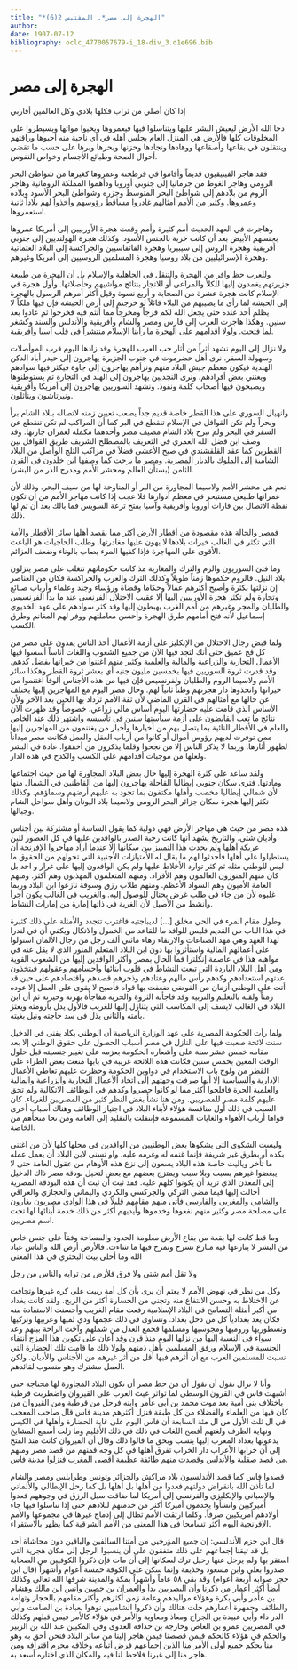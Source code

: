 ```yaml
---
title: "*الهجرة إلى مصر*. المقتبس 2(6)"
author: 
date: 1907-07-12
bibliography: oclc_4770057679-i_18-div_3.d1e696.bib
---
```




#  الهجرة إلى مصر 


 إذا كان أصلي من تراب فكلها   بلادي وكل العالمين أقاربي  

 دحا الله الأرض ليعيش البشر عليها ويتناسلوا فيها فيعمروها ويحيوا مواتها ويسيطروا على المخلوقات كلها فالأرض هي المنزل العام يجلس أهله في أي ناحية منه أحبوها وراقتهم وينتقلون في بقاعها وأصقاعها ووهادها ونجادها وحزنها وبحرها وبرها على حسب ما تقضي أحوال الصحة وطبائع الأجسام وخواص النفوس. 

 فقد هاجر الفينيقيون قديماً وأقاموا قي قرطجنة وعمروها كغيرها من شواطئ البحر الرومي وهاجر الغوط من جرمانيا إلى جنوبي أوروبا ودأهموا المملكة الرومانية وهاجر الروم من بلادهم إلى شواطئ البحر المتوسط وجزره وشواطئ البحر الأسود وبلاده وعمروها. وكثير من الأمم أمثالهم غادروا مساقط رؤوسهم وأخذوا لهم بلاداً ثانية استعمروها. 

 وهاجرت في العهد الحديث أمم كثيرة وأمم وقعت هجرة الأوربيين إلى أمريكا عمروها بجنسهم الأبيض بعد أن كانت خربة بالجنس الأسود. وكذلك هجرة الهولنديين إلى جنوبي أفريقية وهجرة الروس إلى سيبيريا وهجرة القاتقاسيين والجراكسة إلى البلاد العثمانية وهجرة الإسرائيليين من بلاد روسيا وهجرة المسلمين الروسيين إلى أمريكا وغيرهم. 

 وللعرب حظ وافر من الهجرة والتنقل في الجاهلية والإسلام بل أن الهجرة من طبيعة جزيرتهم يغمدون إليها للكلأ والمراعي أو للاتجار بنتائج مواشيهم وحأصلاتها. وأول هجرة في الإسلام كانت هجرة  عشرة  من الصحابة و  أربع  نسوة وقيل أكثر أمرهم الرسول   بالهجرة إلى الحبشة لما رأى ما يصيبهم من البلاء قائلاً لو خرجتم إلى أرض الحبشة فإن فيها ملكاً لا يظلم  أحد  عنده حتى يجعل الله لكم فرجاً ومخرجاً مما أنتم فيه فخرجوا ثم عادوا بعد سنين. وهكذا هاجرت العرب إلى فارس ومصر والشام وأفريقية والأندلس والسند وكشغر لما فتحت. ولولا أقدامهم على الهجرة ما رأينا الإسلام منتشراً في قلب آسيا وأفريقية. 

 ولا نزال إلى اليوم نشهد أثراً من أثار حب العرب للهجرة وقد زادها اليوم قرب الموأصلات وسهولة السفر. نرى أهل حضرموت في جنوب الجزيرة يهاجرون إلى حيدر أباد الدكن الهندية فيكون معظم جيش البلاد منهم ونرأهم يهاجرون إلى جاوة فيكثر فيها سوادهم ويغتني بعض أفرادهم. ونرى النجديين يهاجرون إلى الهند في التجارة ثم يستوطنوها ويصبحون فيها أصحاب كلمة ونفوذ. ونشهد السوريين يهاجرون إلى أمريكا   وأفريقية ونيرتاشون ويتأثلون. 

 وانهيال السوري على هذا القطر خاصة قديم جداً يصعب تعيين زمنه لاتصاله ببلاد الشام براً وبحراً ولم تكن القوافل في الإسلام تنقطع في البر كما أن المراكب لم تكن تنقطع عن السفر في البحر ولم تبرح بلاد الشام مصيف مصر وأحدهما مكملة لعمران جارتها. وقد وصف ابن فضل الله العمري في التعريف بالمصطلح الشريف طريق القوافل بين القطرين كما عقد القلقشندي في صبح الأعشى فضلاً في مراكب الثلج الوأصل من البلاد الشامية إلى الملوك بالديار المصرية. ومصر ما برحت كما وصفها ابن خلدون في القرن الثامن (بستأن العالم ومحشر الأمم ومدرج الذر من البشر). 

 نعم هي محشر الأمم ولاسيما المجاورة من البر أو المناوحة لها من سيف البحر. وذلك لأن عمرانها طبيعي مستبحر في معظم أدوارها فلا عجب إذا كانت مهاجر الأمم من أن تكون نقطة الاتصال بين قارات أوروبا وأفريقية وآسيا بفتح ترعة السويس فما بالك بعد أن تم لها ذلك. 

 فمصر والحالة هذه مقصودة من أقطار الأرض أكثر مما يقصد أهلها سائر الأقطار والأمة التي تكثر في الغالب خيرات بلادها لا يهون عليها مغادرتها. وطلب الحاجيات هو الباعث الأقوى على المهاجرة فإذا كفيها المرء يصاب بالوناء وضعف العزائم. 

 وما فتئ السوريون والرم والترك والمغاربة مذ كانت حكوماتهم تتغلب على مصر ينزلون بلاد النيل. فالروم حكموها زمناً طويلاً وكذلك الترك والعرب والجراكسة فكان من العناصر إن نزلتها بكثرة وأصبح أكثرهم عمالاً وحكاما وقضاة ورؤساء وجند وعلماء وأرباب صنائع وتجارة ولم تكثر هجرة الأوربيين إليها إلا عقيب الاحتلال الفرنسي عند   ما بدأ الفرنسيس والطليان والمجر وغيرهم من أمم الغرب يهبطون إليها وقد كثر سوادهم على عهد الخديوي إسماعيل لأنه فتح أمامهم طرق الهجرة وأحسن معاملتهم ووفر لهم المغانم وطرق الكسب. 

 ولما قبض رجال الاحتلال من الإنكليز على أزمة الأعمال أخذ الناس يفدون على مصر من كل فج عميق حتى أنك لتجد فيها الآن من جميع الشعوب واللغات أناساً أسسوا فيها الأعمال التجارية والزراعية والمالية والعلمية وكثير منهم اغتنوا من خيراتها بفضل كدهم. وقد   قدرت ثروة السوريين فيها بخمسين مليون جنيه أي بعشر ثروة القطر وهكذا سائر الأمم ولاسيما الروم والطليان ولفرنسيس فإن فيها من هذه الأجناس ألوفاً اغتنموا من خيراتها واتخذوها دار هجرتهم وطناً ثانياً لهم. وحال مصر اليوم مع المهاجرين إليها يختلف عن حالها مع أمثالهم في القرن الماضي لأن ثقة الأمم تزداد بها الحين بعد الآخر ولأن الأساس الذي قامت عليه حضارتها اليوم أساس مالي زراعي. خصوصاً وقد ظهرت الآن نتائج ما تعب القابضون على أزمة سياستها سنين في تأسيسه واشتهر ذلك عند الخاص والعام في الأقطار النائية بما يتصل بهم من أخيارها وأخبار من يغتنمون من المهاجرين إليها ممن توفرت لديهم رؤوس أموال أو كانوا من أرباب العقل والعمل فكانت مصر ميداناً لظهور أثارها. وربما لا يذكر الناس إلا من نجحوا وقلما يذكرون من أخفقوا. عادة في البشر ولعلها من موجبات أقدامهم على الكسب والكدح في هذه الدار. 

 ولقد ساعد على كثرة الهجرة إليها حال بعض البلاد المجاورة لها من حيث اجتماعها ومادتها. فترى سكان جنوبي إيطاليا القاحلة يهاجرون إليها من القاطنين في الشمال منها لأن شمالي إيطاليا مخصب وأهلها مكتفون بما تجود به عليهم أرضهم وسماؤهم. وكذلك تكثر إليها هجرة سكان جزائر البحر الرومي ولاسيما بلاد اليونان وأهل سواحل الشام وجبالها. 

 هذه مصر من حيث هي مهاجر الأرض فهي دولية كما يقول الساسة أو مشتركة بين أجناس وأديان شتى. والتاريخ يشهد أنها كانت رحبة الصدر بالوافدين عليها في كل العصور للين عريكة أهلها ولم يحدث هذا التمييز بين سكانها إلا عندما أراد مهاجروا الإفرنجة أن يستطيلوا على أهلها فأحدثوا لهم ما يقال له الأمتيازات الأجنبية التي تخولهم من الحقوق ما ليس للوطني مثله ثم كثر توارد الأخلاط عليها ولم يكن الوافدون إليها على غرار و  احد  بل كان منهم المنورون العالمون وهم الأفراد. ومنهم المتعلمون المهذبون وهم أكثر. ومنهم العامة الأميون وهم السواد الأعظم. ومنهم طلاب رزق وسوقة نازعوا ابن البلاد وربما غلبوه لأن من جاء في طلب غرض يحتال للوصول إليه. والغريب في الغالب يكون أجرأ وأنشط من الأصيل لأن الغربة في ذاتها إمارة من إمارات النشاط.  

 وطول مقام المرء في الحي مخلق  [...]  لديباجتيه فاغترب تتجدد   والأمثلة على ذلك كثيرة في هذا الباب من القديم فليس للوافد ما للقاعد من الخمول والاتكال ويكفي أن في لندرا لهذا العهد وهي مهد الصناعات والارتقاء زهاء مائتي  ألف  رجل من رجال الألمان استولوا على أعمالهم المالية واستأثروا بها دون ابن البلاد المتعلم المنور الذي لا يقل عنه في مواهبه هذا في عاصمة إنكلترا فما الحال بمصر وأكثر الوافدين إليها من الشعوب القوية ومن أهل البلاد الباردة التي تبعث النشاط في قلوب أبنائها وأجسامهم وعقولهم فيتخذون عدتهم استعدادهم وكدهم رأس مالهم وعتادهم وذخرهم قصدهم واقتصادهم على حين قد أتت على الوطني أزمان من الفوضى ضعفت بها قواه فأصبح لا يقوى على العمل إلا عوده زمناً ولقنه بالتعليم والتربية وقد فاجأته الثروة والحرية مفاجأة بهرته وحيرته ثم أن ابن البلاد في الغالب لايسف إلى المكاسب التي يتنازل إليها للغريب فالأول يدل بأرومته ويعتز بأمته والثاني يذل في سد حاجته ونيل بغيته. 

 ولما رأت الحكومة المصرية على عهد الوزارة الرياضية أن الوطني يكاد يفنى في الدخيل سنت لائحة صعبت فيها على النازل في مصر أسباب الحصول على حقوق الوطني إلا بعد مقامه  خمس  عشر  سنة على وأشعاره الحكومة بعزمه على تغيير جنسيته قبل حلول الوقت المعين بخمس سنين فكانت هذه اللائحة غريبة في بابها منعت بعض الطراء على القطر من ولوج باب الاستخدام في دواوين الحكومة وحظرت عليهم تعاطي الأعمال الإدارية والسياسية إلا أنها صرفت وجهتهم إلى اتخاذ الأعمال التجارية والزراعية والمالية والعلمية الحرة فافلحوا أكثر مما لو كانوا حصروا وكدهم في الوظائف الاتكالية ولم تحق عليهم كلمة مصر للمصريين. ومن هنا نشأ بغض النظر كثير من المصريين للغرباء. كان السبب في ذلك أول منافسة هؤلاء لأبناء البلاد في اجتياز الوظائف وهناك أسباب أخرى قواها أرباب الأهواء والغايات المسموعة فإنتقلت بالتقليد إلى العامة ومن نحا منحأهم من الخاصة. 

 وليست الشكوى التي يشكوها بعض الوطنيين من الوافدين في محلها كلها لأن من اغتنى بكده أو بطرق غير شريفة فإنما غنمه له وغرمه عليه. واو تسنى لابن البلاد أن يعمل عمله ما تأخر وياليت خاصة هذه البلاد يسعون إلى نزع هذه الأوهام من عقول العامة حتى لا يبغضوا غيرهم بسبب وبلا سبب ويمتزج بعضهم مع بعض لتحيل بودقة مصر ذاك الدخيل إلى المعدن الذي تريد أن يكونوا كلهم عليه. فقد ثبت أن ثبت أن هذه البودقة   المصرية أحالت إليها فيما مضى التركي والجركسي والكردي واليماني والحجازي والعراقي والشامي   والمغربي والفارسي فأتى منهم مقامهم قليلاً في هذا الوادي مصريون يغارون على مصلحة مصر وكثير منهم نفعوها وخدموها وأيديهم أكثر من ذلك خدمة أبنائها لها تحت اسم مصريين. 

 وما قط كانت لها بقعة من بقاع الأرض معلومة الحدود والمساحة وفقاً على جنس خاص من البشر لا ينازعها فيه منازع تسرح وتمرح فيها ما شاءت. فالأرض أرض الله والناس عباد الله وما أحلى بيت البحتري في هذا المعنى 

 ولا تقل أمم شتى ولا فرق   فلأرض من ترابه والناس من رجل  

 وكل من نظر في نهوض الأمم لا يعتم أن يرى بأن كل أمة ربيت على كره غيرها وتجافت عن الاختلاط به وحسن الانتفاع منه وتجني من الخسارة أكثر من الربح. ولقد كانت بغداد من أكبر أمثلة التسامح في البلاد الإسلامية رفعت مقام الغريب وأحسنت الاستفادة منه فكان يعد بغدادياً كل من دخل بغداد. وتساوى في ذلك عجمها ودي لميها وعربيها وتركيها ونسطوريها وروميها ومجوسيها ومسلمها فجمع العدل من شملهم وآخت الراحة بينهم وعد سواء في النسبة إليها من نزلها اليوم منذ قرن وقد أعان على تكوين هذا المزج انتفاء الجنسية في الإسلام ورفق المسلمين بأهل ذمتهم ولولا ذلك ما قامت تلك الحضارة التي نسبت للمسلمين العرب مع أن أثرهم فيها أقل من أثر غيرهم من الأجناس والأديان. ولكن العمل مشترك وهو منسوب لقائدهم. 

 وأنا لا نزال نقول أن نقول أن من حظ مصر أن تكون البلاد المجاورة لها محتاجة حتى أشبهت فاس في القرون الوسطى لما تواتر عيث العرب على القيروان واضطربت قرطبة باختلاف بني أمية بعد موت محمد بن أبي عأمر وابنه فرحل من قرطبة ومن القيروان من كان فيها من العلماء والفضلاء من كل طبقة فنزل أكثرهم مدينة فاس قال صاحب المعجب في ال  ثلث  الأول من ال  مئة  السابعة أن فاس اليوم على غاية الحضارة وأهلها في الكيس ونهاية الظرف ولغتهم أفصح اللغات في ذلك في ذلك الأقليم وما زلت أسمع المشايخ يدعونها بغداد المغرب إليها ينسب وبحق ما قالوا ذلك وقال أن القيروان كانت منذ الفتح إلى أن خرابها الأعراب دار الخراب تفرق أهلها في كل وجه فمنهم من قصد مصر ومنهم   من قصد صقلية والأندلس وقصدت منهم طائفة عظيمة أقصى المغرب فنزلوا مدينة فاس. 

 قصدوا فاس كما قصد الأندلسيون بلاد مراكش والجزائر وتونس وطرابلس ومصر والشام لما تأذن   الله بانقراض دولتهم فعدوا من أهلها بل أهلها بل كما رحل الإيطالي والألماني والإسباني والإنكليزي والفرنسي إلى أمريكا لما ضاقت سبل الرزق في وجوههم فعدوا أميركيين وانشأوا يخدمون أميركا أكثر من خدمتهم لبلادهم حتى إذا تناسلوا فيها جاء أولادهم أمريكيين صرفاً. وكلما ارتقت الأمم تطال إلى إدماج غيرها في مجموعها والأمم الإفرنجية اليوم أكثر تسامحا في هذا المعنى من الأمم الشرقية كما يظهر بالاستقراء. 

 قال ابن حزم الأندلسي: إن جميع المؤرخين من أمتنا السالفين والباقين دون محاشاة  أحد  بل قد تيقنا إجماعهم على ذلك متفقون على أن ينسبوا الرجل إلى مكان هجرية التي استقر بها ولم يرحل عنها رحيل ترك لسكانها إلى أن مات فإن ذكروا الكوفيين من الصحابة صدروا بعلي وابن مسعود وحذيفة وإنما سكن علي الكوفة  خمسة  أعوام وأشهراً (قال ابن حجر صوابه  أربعة  أعوام) وقد بقي  ٥٨  عاماً وأشهراً بمكة والمدينة شرفها الله تعالى وكذلك أيضاً أكثر أعمار من ذكرنا وأن البصريين بدأ والعمران بن حصين وأنس ابن مالك وهشام بن عأمر وأبي بكرة وهؤلاء مواليدهم وعامة زمن أكثرهم وأكثر مقامهم بالحجاز وتهامة والطائف وجمهرة أعمارهم خلت هنالك وأن ذكروا الشاميين نوهوا بعبادة بن الصامت وأبي الدر داء وأبي عبيدة بن الجراح ومعاذ ومعاوية والأمر في هؤلاء كالأمر فيمن قبلهم وكذلك في المصريين عمرو بن العاص وخارجة بن حذافة العدوى وفي المكيين عبد الله بن الزبير والحكم في هؤلاء كالحكم فيمن قصصنا فيمن هاجر إلينا من سائر البلاد فنحن أحق به وهو منا بحكم جميع أولي الأمر منا الذين إجماعهم فرض أتباعه وخلافه محرم اقترافه ومن هاجر منا إلى غبرنا فلاحظ لنا فيه والمكان الذي اختاره أسعد به.  
